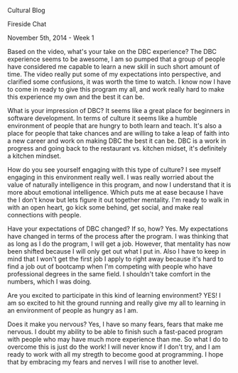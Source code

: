 Cultural Blog

Fireside Chat

November 5th, 2014 - Week 1

Based on the video, what's your take on the DBC experience?
  The DBC experience seems to be awesome, I am so pumped that a group of people have considered me capable to learn a new skill in such short amount of time. The video really put some of my expectations into perspective, and clarified some confusions, it was worth the time to watch. I know now I have to come in ready to give this program my all, and work really hard to make this experience my own and the best it can be.

What is your impression of DBC?
  It seems like a great place for beginners in software development. In terms of culture it seems like a humble environment of people that are hungry to both learn and teach. It's also a place for people that take chances and are willing to take a leap of faith into a new career and work on making DBC the best it can be. DBC is a work in progress and going back to the restaurant vs. kitchen midset, it's definitely a kitchen mindset.

How do you see yourself engaging with this type of culture?
I see myself engaging in this environment really well. I was really worried about the value of naturally intelligence in this program, and now I understand that it is more about emotional intelligence. Which puts me at ease because I have the I don't know but lets figure it out together mentality. I'm ready to walk in with an open heart, go kick some behind, get social, and make real connections with people.

Have your expectations of DBC changed? If so, how?
  Yes. My expectations have changed in terms of the process after the program. I was thinking that as long as I do the program, I will get a job. However, that mentality has now been shifted because I will only get out what I put in. Also I have to keep in mind that I won't get the first job I apply to right away because it's hard to find a job out of bootcamp when I'm competing with people who have professional degrees in the same field. I shouldn't take comfort in the numbers, which I was doing.

Are you excited to participate in this kind of learning environment?
  YES! I am so excited to hit the ground running and really give my all to learning in an environment of people as hungry as I am.

Does it make you nervous?
  Yes, I have so many fears, fears that make me nervous. I doubt my ability to be able to finish such a fast-paced program with people who may have much more experience than me. So what I do to overcome this is just do the work! I will never know if I don't try, and I am ready to work with all my stregth to become good at programming. I hope that by embracing my fears and nerves I will rise to another level.